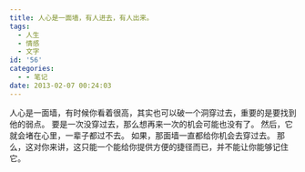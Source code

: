 ```yaml
---
title: 人心是一面墙，有人进去，有人出来。
tags:
  - 人生
  - 情感
  - 文字
id: '56'
categories:
  - - 笔记
date: 2013-02-07 00:24:03
---
```


人心是一面墙，有时候你看着很高，其实也可以破一个洞穿过去，重要的是要找到他的弱点。 要是一次没穿过去，那么想再来一次的机会可能也没有了。 然后，它就会堵在心里，一辈子都过不去。 如果，那面墙一直都给你机会去穿过去。 那么，这对你来讲，这只能一个能给你提供方便的捷径而已，并不能让你能够记住它。